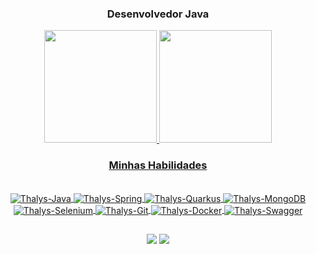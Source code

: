 <div align="center"><h3>Desenvolvedor Java</h3></div>

<div align="center">
  <a href="https://github.com/thalyshenrique7">
  <img height="180em" src="https://github-readme-stats.vercel.app/api?username=thalyshenrique7&show_icons=true&theme=github_dark_dimmed&include_all_commits=true&count_private=true"/>
  <img height="180em" src="https://github-readme-stats.vercel.app/api/top-langs/?username=thalyshenrique7&layout=compact&langs_count=7&theme=github_dark_dimmed"/>
</div>

  <div align="center"><h3>Minhas Habilidades</h3></div>
<div align="center" style="display: inline_block"><br>
  <img align="center" alt="Thalys-Java" src="https://img.shields.io/badge/Java-ED8B00?style=for-the-badge&logo=openjdk&logoColor=white" />
  <img align="center" alt="Thalys-Spring" src="https://img.shields.io/badge/Spring-6DB33F?style=for-the-badge&logo=spring&logoColor=white" />
  <img align="center" alt="Thalys-Quarkus" src="https://img.shields.io/badge/Quarkus-000000?style=for-the-badge&logo=quarkus" /
  <img align="center" alt="Thalys-MySQL" src="https://img.shields.io/badge/MySQL-005C84?style=for-the-badge&logo=mysql&logoColor=white" />
  <img align="center" alt="Thalys-MongoDB" src="https://img.shields.io/badge/MongoDB-4EA94B?style=for-the-badge&logo=mongodb&logoColor=white" />
  <img align="center" alt="Thalys-Selenium" src="https://img.shields.io/badge/-selenium-%43B02A?style=for-the-badge&logo=selenium&logoColor=white" />
  <img align="center" alt="Thalys-Git" src="https://img.shields.io/badge/GIT-E44C30?style=for-the-badge&logo=git&logoColor=white" />
  <img align="center" alt="Thalys-Docker" src="https://img.shields.io/badge/docker-%230db7ed.svg?style=for-the-badge&logo=docker&logoColor=white" />
  <img align="center" alt="Thalys-Swagger" src="https://img.shields.io/badge/-Swagger-%23Clojure?style=for-the-badge&logo=swagger&logoColor=white" />
</div>

##
 
<div align="center"> 
  <a href="https://www.linkedin.com/in/thalyshenrique7/" target="_blank"><img src="https://img.shields.io/badge/LinkedIn-0077B5?style=for-the-badge&logo=linkedin&logoColor=white" target="_blank"></a> 
  <a href = "mailto:contato_devthalys@hotmail.com"><img src="https://img.shields.io/badge/Microsoft_Outlook-0078D4?style=for-the-badge&logo=microsoft-outlook&logoColor=white" target="_blank"></a>
</div>
